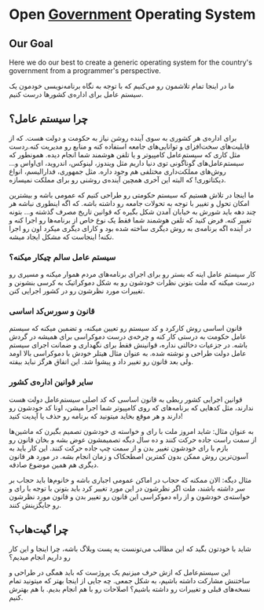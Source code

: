 # Open [Government](https://en.wikipedia.org/wiki/Government) Operating System

## Our Goal

Here we do our best to create a generic operating system for the country's government from a programmer's perspective.

ما در اینجا تمام تلاشمون رو می‌کنیم که با توجه به نگاه برنامه‌نویسی خودمون یک سیستم عامل برای اداره‌ی کشورها درست کنیم.


## چرا سیستم عامل؟

برای اداره‌ی هر کشوری به سوی آینده روشن نیاز به حکومت و دولت هست. که از قابلیت‌های سخت‌افزای و توانایی‌های جامعه استفاده کنه و منابع رو مدیریت کنه.ردست مثل کاری که سیستم‌عامل کامپیوتر و یا تلفن هوشمند شما انجام دیده. همونطور که سیستم‌عامل‌های گوناگونی توی دنیا داریم مثل ویندوز، لینوکس، اندروید، ای‌او‌اس و... روش‌های مملکت‌داری مختلفی هم وجود داره. مثل جمهوری، فدارالیسم، انواع دیکتاتوری! که البته این آخری همچین آینده‌ی روشنی رو برای مملکت نمیسازه.

ما اینجا در تلاش هستیم که سیستم حکومتی رو طراحی کنیم که عمومی باشه و بیشترین امکان تحول و تغییر با توجه به تحولات جامعه رو داشته باشه. که اگه اینطوری نباشه هر چند دهه باید شورش به خیابان آمدن شکل بگیره که قوانین تاریخ مصرف گذشته و... بتونه تغییر کنه. فرض کنید که تلفن هوشمند شما فقط یک نوع خاص از برنامه‌ها رو اجرا کنه و در آینده اگه برنامه‌ی به روش دیگری ساخته شده بود و کارای دیگری میکرد اون رو اجرا نکنه! اینجاست که مشکل ایجاد میشه.

### سیستم عامل سالم چیکار میکنه؟

کار سیستم عامل اینه که بستر رو برای اجرای برنامه‌های مردم هموار میکنه و مسیری رو درست میکنه که ملت بتونن نظرات خودشون رو به شکل دموکراتیک به کرسی بنشونن و تغییرات مورد نظرشون رو در کشور اجرایی کنن.

### قانون و سورس‌کد اساسی

قانون اساسی روش کارکرد و کد سیستم رو تعیین میکنه، و تضمین میکنه که سیستم عامل حکومت به درستی کار کنه و چرخه‌ی درست دموکراسی برای همیشه در گردش باشه. در جزعیات دخالتی نداره، قوانینش فقط برای نگهداری و ضمانت اجرای سیستم عامل دولت طراحی و نوشته شده.
به عنوان مثال هیتلر خودش با دموکراسی بالا اومد ولی بعد قانون رو تغییر داد و پیشوا شد. این اتفاق هرگز نباید بیفته.

### سایر قوانین اداره‌ی کشور

قوانین اجرایی کشور ربطی به قانون اساسی که کد اصلی سیستم‌عامل دولت هست ندارند، مثل کدهایی که برنامه‌های که روی کامپیوتر شما اجرا میشن، اونا کد خودشون رو دارند و هر موقع بخاید میتونید که برنامه رو حذف یا آپدیت کنید!

به عنوان مثال: شاید امروز ملت با رای و خواسته ی خودشون تصمیم بگیرن که ماشین‌ها از سمت راست جاده حرکت کنند و ده سال دیگه تصمیمشون عوض بشه و بخان قانون رو بازم با رای خودشون تغییر بدن و از سمت چپ جاده حرکت کنند. این کار باید به آسون‌ترین روش ممکن بدون کمترین اصطحکاک و زمان انجام بشه. در مورد هر قانون دیگری هم همین موضوع صادقه.

مثال دیگه: الان ممکنه که حجاب در اماکن عمومی اجباری باشه و خانوم‌ها باید حجاب بر سر داشته باشند، ملت اگر نظرشون در این مورد تغییر کرد باید بتونن با توجه با رای و خواسته‌ی خودشون و از راه دموکراسی این قانون رو تغییر بدن و قانون مورد نظرشون رو جایگزینش کنند.

## چرا گیت‌هاب؟

شاید با خودتون بگید که این مطالب می‌تونست یه پست وبلاگ باشه، چرا اینجا و این کار رو داریم انجام میدیم؟

این سیستم‌عامل که ازش حرف میزنیم یک پروژست که باید همگی در طراحی و ساختنش مشارکت داشته باشیم، به شکل جمعی. چه جایی از اینجا بهتر که میتونید تمام نسخه‌های قبلی و تغییرات رو داشته باشیم؟ اصلاحات رو با هم انجام بدیم. با هم بهترش کنیم.
